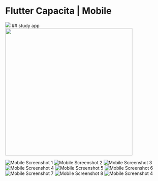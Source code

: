 # Flutter Capacita  | Mobile

<img src="/screenshots/logo.jpg">
## study app


<img src="/screenshots/pub.jpg" height=400 width=400>

![Mobile Screenshot 1 ](screenshots/login.jpg)
![Mobile Screenshot 2](screenshots/create.jpg)
![Mobile Screenshot 3](screenshots/home.jpg)
![Mobile Screenshot 4](screenshots/materias.jpg)
![Mobile Screenshot 5](screenshots/materias.jpg)
![Mobile Screenshot 6](screenshots/cursos.jpg)
![Mobile Screenshot 7](screenshots/questoes.jpg)
![Mobile Screenshot 8](screenshots/aulas.jpg)
![Mobile Screenshot 4](screenshots/progresso.jpg)



